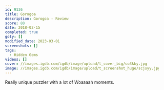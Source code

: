 ```yaml
---
id: 9136
title: Gorogoa
description: Gorogoa - Review
score: 80
date: 2018-02-15
completed: true
goty: []
modified_date: 2023-03-01
screenshots: []
tags:
  - Hidden Gems
videos: []
cover: //images.igdb.com/igdb/image/upload/t_cover_big/co3kby.jpg
image: //images.igdb.com/igdb/image/upload/t_screenshot_huge/scjsyy.jpg
---
```

Really unique puzzler with a lot of Woaaaah moments. 